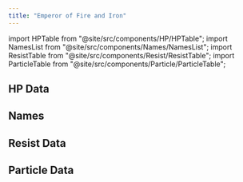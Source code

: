 ```yaml
---
title: "Emperor of Fire and Iron"
---
```


import HPTable from "@site/src/components/HP/HPTable";
import NamesList from "@site/src/components/Names/NamesList";
import ResistTable from "@site/src/components/Resist/ResistTable";
import ParticleTable from "@site/src/components/Particle/ParticleTable";

## HP Data

<HPTable item_key="emperoroffireandiron" data_src="enemy" />

## Names

<NamesList item_key="emperoroffireandiron" data_src="enemy" />

## Resist Data

<ResistTable item_key="emperoroffireandiron" data_src="enemy" />

## Particle Data

<ParticleTable item_key="emperoroffireandiron" data_src="enemy" />